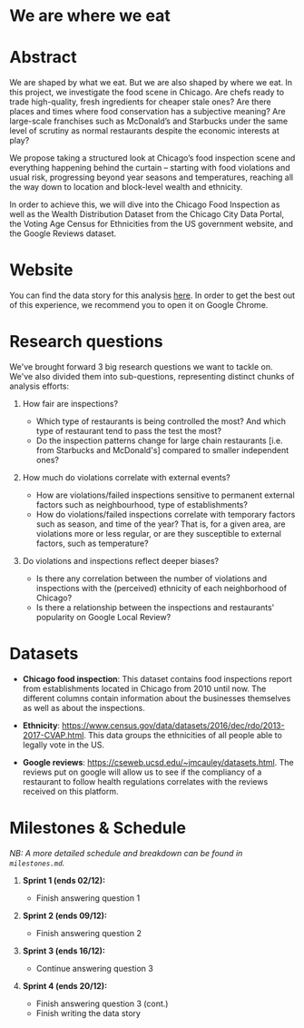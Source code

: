 # We are where we eat

# Abstract
We are shaped by what we eat. But we are also shaped by where we eat.  In this project, we investigate the food scene in Chicago. Are chefs ready to trade high-quality, fresh ingredients for cheaper stale ones? Are there places and times where food conservation has a subjective meaning? Are large-scale franchises such as McDonald’s and Starbucks under the same level of scrutiny as normal restaurants despite the economic interests at play? 

We propose taking a structured look at Chicago’s food inspection scene and everything happening behind the curtain – starting with food violations and usual risk, progressing beyond year seasons and temperatures, reaching all the way down to location and block-level wealth and ethnicity.

In order to achieve this, we will dive into the Chicago Food Inspection as well as the Wealth Distribution Dataset from the Chicago City Data Portal, the Voting Age Census for Ethnicities from the US government website, and the Google Reviews dataset.

# Website
You can find the data story for this analysis [here](http://obiwit.com/ADAknow/).
In order to get the best out of this experience, we recommend you to open it on Google Chrome.

# Research questions
We've brought forward 3 big research questions we want to tackle on. We've also divided them into sub-questions, representing distinct chunks of analysis efforts:
1. How fair are inspections?
	- Which type of restaurants is being controlled the most? And which type of restaurant tend to pass the test the most? 
	- Do the inspection patterns change for large chain restaurants [i.e. from Starbucks and McDonald's] compared to smaller independent ones? 

2. How much do violations correlate with external events?
	- How are violations/failed inspections sensitive to permanent external factors such as neighbourhood, type of establishments?
	- How do violations/failed inspections correlate with temporary factors such as season, and time of the year? That is, for a given area, are violations more or less regular, or are they susceptible to external factors, such as temperature?

3. Do violations and inspections reflect deeper biases?
	- Is there any correlation between the number of violations and inspections with the (perceived) ethnicity of each neighborhood of Chicago?
	- Is there a relationship between the inspections and restaurants' popularity on Google Local Review?

# Datasets
- **Chicago food inspection**: This dataset contains food inspections report from establishments located in Chicago from 2010 until now. The different columns contain information about the businesses themselves as well as about the inspections. 

- **Ethnicity**:  https://www.census.gov/data/datasets/2016/dec/rdo/2013-2017-CVAP.html. This data groups the ethnicities of all people able to legally vote in the US. 

- **Google reviews**:  https://cseweb.ucsd.edu/~jmcauley/datasets.html. The reviews put on google will allow us to see if the compliancy of a restaurant to follow health regulations correlates with the reviews received on this platform.

# Milestones & Schedule
*NB: A more detailed schedule and breakdown can be found in `milestones.md`.*

1. **Sprint 1 (ends 02/12):** 
   - Finish answering question 1

2. **Sprint 2 (ends 09/12):**
   - Finish answering question 2
   
3. **Sprint 3 (ends 16/12):**
   - Continue answering question 3

4. **Sprint 4 (ends 20/12):**
   - Finish answering question 3 (cont.)
   - Finish writing the data story


